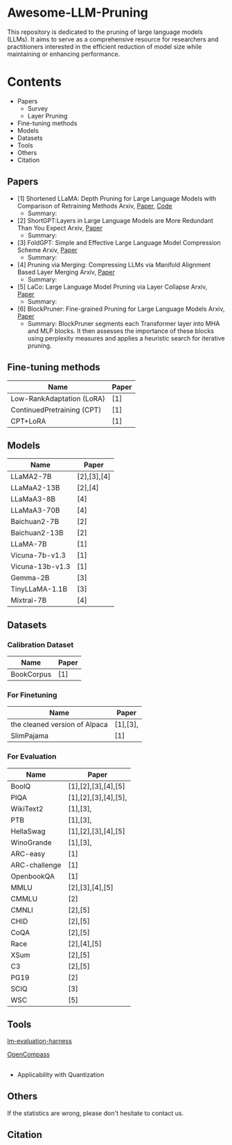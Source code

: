 # Awesome-LLM-Pruning

This repository is dedicated to the pruning of large language models (LLMs). It aims to serve as a comprehensive resource for researchers and practitioners interested in the efficient reduction of model size while maintaining or enhancing performance.

# Contents
- Papers
  - Survey
  - Layer Pruning
- Fine-tuning methods
- Models
- Datasets 
- Tools
- Others
- Citation


## Papers


- [1] Shortened LLaMA: Depth Pruning for Large Language Models with Comparison of Retraining Methods
  Arxiv, [Paper](https://arxiv.org/pdf/2402.02834), [Code](https://github.com/Nota-NetsPresso/shortened-llm)
  - Summary: 
- [2] ShortGPT:Layers in Large Language Models are More Redundant Than You Expect
  Arxiv, [Paper](https://arxiv.org/pdf/2403.03853)
  - Summary: 
- [3] FoldGPT: Simple and Effective Large Language Model Compression Scheme
  Arxiv, [Paper](https://arxiv.org/pdf/2407.00928)
  - Summary: 
- [4] Pruning via Merging: Compressing LLMs via Manifold Alignment Based Layer Merging
  Arxiv, [Paper](https://arxiv.org/pdf/2406.16330)
  - Summary: 
- [5] LaCo: Large Language Model Pruning via Layer Collapse
  Arxiv, [Paper](https://arxiv.org/pdf/2402.11187)
  - Summary:
- [6] BlockPruner: Fine-grained Pruning for Large Language Models
  Arxiv, [Paper](https://arxiv.org/pdf/2406.10594)
  - Summary: BlockPruner segments each Transformer layer into MHA and MLP blocks. It then assesses the importance of these blocks using perplexity measures and applies a heuristic search for iterative pruning. 

  
## Fine-tuning methods
| Name     | Paper         |
|----------|--------------|
| Low-RankAdaptation (LoRA)    | [1]   | 
| ContinuedPretraining (CPT)    | [1]   | 
| CPT+LoRA    | [1]   | 
 

## Models
| Name     | Paper         |
|----------|--------------|
| LLaMA2-7B    | [2],[3],[4]  | 
| LLaMaA2-13B      | [2],[4]    |
| LLaMaA3-8B      | [4]     |
| LLaMaA3-70B      | [4]     |
| Baichuan2-7B   |   [2]           |
| Baichuan2-13B   |   [2]           |
| LLaMA-7B    | [1]    | 
| Vicuna-7b-v1.3    | [1]    | 
| Vicuna-13b-v1.3    | [1]    | 
| Gemma-2B |  [3] |
| TinyLLaMA-1.1B |  [3] |
| Mixtral-7B      | [4]     |

## Datasets 
### Calibration Dataset
| Name     | Paper         |
|----------|--------------|
| BookCorpus   | [1]    | 

### For Finetuning
| Name     | Paper         |
|----------|--------------|
| the cleaned version of Alpaca  |   [1],[3],  |
| SlimPajama      |   [1]   |

### For Evaluation
| Name     | Paper         |
|----------|--------------|
| BoolQ   |  [1],[2],[3],[4],[5]   | 
| PIQA    |    [1],[2],[3],[4],[5], |
| WikiText2   |   [1],[3],  |
| PTB  |   [1],[3],  |
| HellaSwag |    [1],[2],[3],[4],[5]  |
| WinoGrande |   [1],[3],   |
| ARC-easy |   [1]   |
| ARC-challenge |   [1]   |
| OpenbookQA |   [1]   |
| MMLU |   [2],[3],[4],[5]  |
| CMMLU |   [2]   |
| CMNLI |   [2],[5]   |
| CHID |   [2],[5]   |
| CoQA |   [2],[5]   |
| Race |   [2],[4],[5]   |
| XSum |   [2],[5]   |
| C3 |   [2],[5]   |
| PG19 |   [2]   |
| SCIQ |   [3]   |
| WSC |   [5]   |

## Tools
[lm-evaluation-harness](https://github.com/EleutherAI/lm-evaluation-harness)

[OpenCompass](https://github.com/open-compass/opencompass)


## 
- Applicability with Quantization

## Others
If the statistics are wrong, please don't hesitate to contact us.

## Citation






